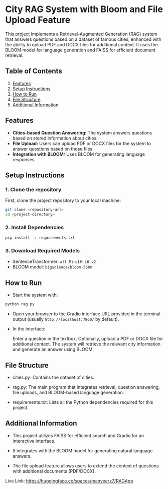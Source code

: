 # City RAG System with Bloom and File Upload Feature

This project implements a Retrieval-Augmented Generation (RAG) system that answers questions based on a dataset of famous cities, enhanced with the ability to upload PDF and DOCX files for additional context. It uses the BLOOM model for language generation and FAISS for efficient document retrieval.

## Table of Contents
1. [Features](#features)
2. [Setup Instructions](#setup-instructions)
3. [How to Run](#how-to-run)
4. [File Structure](#file-structure)
5. [Additional Information](#additional-information)

## Features

- **Cities-based Question Answering:** The system answers questions based on stored information about cities.
- **File Upload:** Users can upload PDF or DOCX files for the system to answer questions based on those files.
- **Integration with BLOOM:** Uses BLOOM for generating language responses.

## Setup Instructions

### 1. Clone the repository

First, clone the project repository to your local machine:
```bash
git clone <repository-url>
cd <project-directory>
```
### 2. Install Dependencies
```bash 
pip install -r requirements.txt
```

### 3. Download Required Models

- SentenceTransformer: `all-MiniLM-L6-v2`
- BLOOM model: `bigscience/bloom-560m`

## How to Run

- Start the system with:

```bash
python rag.py
```

- Open your browser to the Gradio interface URL provided in the terminal output (usually `http://localhost:7860/` by default).

- In the interface:

    Enter a question in the textbox.
Optionally, upload a PDF or DOCX file for additional context.
The system will retrieve the relevant city information and generate an answer using BLOOM.

## File Structure

- cities.py: Contains the dataset of cities.
- rag.py: The main program that integrates retrieval, question answering, file uploads, and BLOOM-based language generation.

- requirements.txt: Lists all the Python dependencies required for this project.

## Additional Information

- This project utilizes FAISS for efficient search and Gradio for an interactive interface.

- It integrates with the BLOOM model for generating natural language answers.

- The file upload feature allows users to extend the context of questions with additional documents (PDF/DOCX).

Live Link: https://huggingface.co/spaces/manveerz7/RAGApp